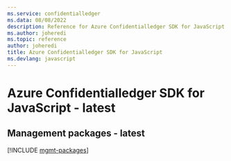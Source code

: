 ```yaml
---
ms.service: confidentialledger
ms.data: 08/08/2022
description: Reference for Azure Confidentialledger SDK for JavaScript
ms.author: joheredi
ms.topic: reference
author: joheredi
title: Azure Confidentialledger SDK for JavaScript
ms.devlang: javascript
---
```

# Azure Confidentialledger SDK for JavaScript - latest

## Management packages - latest
[!INCLUDE [mgmt-packages](confidentialledger-mgmt-index.md)]